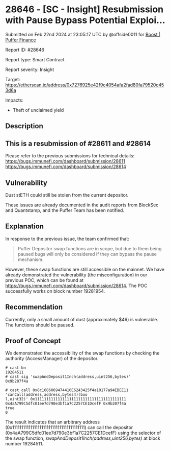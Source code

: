 # 28646 - \[SC - Insight] Resubmission with Pause Bypass Potential Exploi...

Submitted on Feb 22nd 2024 at 23:05:17 UTC by @offside0011 for [Boost | Puffer Finance](https://immunefi.com/bounty/pufferfinance-boost/)

Report ID: #28646

Report type: Smart Contract

Report severity: Insight

Target: https://etherscan.io/address/0x7276925e42f9c4054afa2fad80fa79520c453d6a

Impacts:

* Theft of unclaimed yield

## Description

## This is a resubmission of #28611 and #28614

Please refer to the previous submissions for technical details: https://bugs.immunefi.com/dashboard/submission/28611 https://bugs.immunefi.com/dashboard/submission/28614

## Vulnerability

Dust stETH could still be stolen from the current depositor.

These issues are already documented in the audit reports from BlockSec and Quantstamp, and the Puffer Team has been notified.

## Explanation

In response to the previous issue, the team confirmed that:

> Puffer Depositor swap functions are in scope, but due to them being paused bugs will only be considered if they can bypass the pause mechanism.

However, these swap functions are still accessible on the mainnet. We have already demonstrated the vulnerability (the misconfiguration) in our previous POC, which can be found at https://bugs.immunefi.com/dashboard/submission/28614. The POC successfully works on block number 19281954.

## Recommendation

Currently, only a small amount of dust (approximately $46) is vulnerable. The functions should be paused.

## Proof of Concept

We demonstrated the accessibility of the swap functions by checking the authority (AccessManager) of the depositor.

```
# cast bn
19284511
# cast sig 'swapAndDeposit1Inch(address,uint256,bytes)'
0x9b207f4a

# cast call 0x8c1686069474410E6243425f4a10177a94EBEE11 'canCall(address,address,bytes4)(boo
l,uint32)' 0x1111111111111111111111111111111111111111 0x4aA799C5dfc01ee7d790e3bf1a7C2257CE1DcefF 0x9b207f4a
true
0
```

The result indicates that an arbitrary address (0x1111111111111111111111111111111111111111) can call the depositor (0x4aA799C5dfc01ee7d790e3bf1a7C2257CE1DcefF) using the selector of the swap function, _swapAndDeposit1Inch(address,uint256,bytes)_ at block number 19284511.
